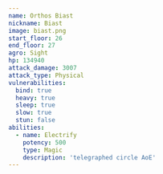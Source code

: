 ```yaml
---
name: Orthos Biast
nickname: Biast
image: biast.png
start_floor: 26
end_floor: 27
agro: Sight
hp: 134940
attack_damage: 3007
attack_type: Physical
vulnerabilities:
  bind: true
  heavy: true
  sleep: true
  slow: true
  stun: false
abilities:
  - name: Electrify
    potency: 500
    type: Magic
    description: 'telegraphed circle AoE'
---
```

